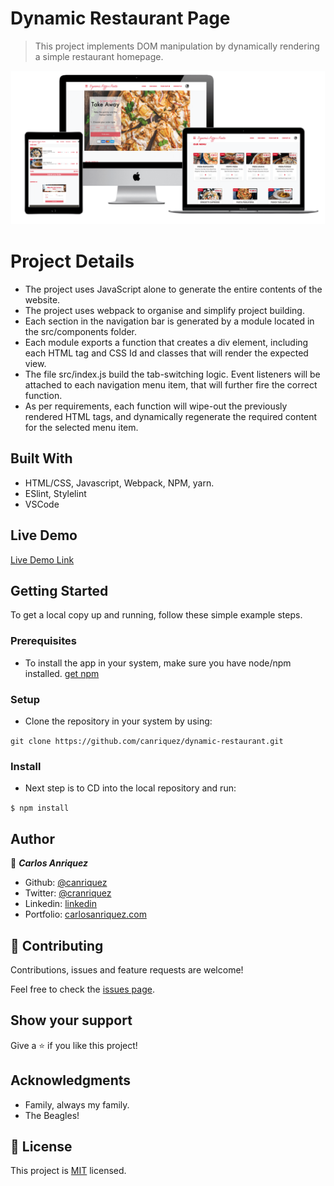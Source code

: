 # Dynamic Restaurant Page

> This project implements DOM manipulation by dynamically rendering a simple restaurant homepage.

![screenshot](./app_screenshot.png)

# Project Details
- The project uses JavaScript alone to generate the entire contents of the website.
- The project uses webpack to organise and simplify project building. 
- Each section in the navigation bar is generated by a module located in the src/components folder. 
- Each module exports a function that creates a div element, including each HTML tag and CSS Id and classes that will render the expected view.
- The file src/index.js build the tab-switching logic. Event listeners will be attached to each navigation menu item, that will further fire the correct function.
- As per requirements, each function will wipe-out the previously rendered HTML tags, and dynamically regenerate the required content for the selected menu item. 

## Built With

- HTML/CSS, Javascript, Webpack, NPM, yarn.
- ESlint, Stylelint
- VSCode

## Live Demo

[Live Demo Link](https://rawcdn.githack.com/canriquez/dynamic-restaurant/ae5d0c60f71660cf225ce94b650b210f05e3eb13/dist/index.html)


## Getting Started


To get a local copy up and running, follow these simple example steps.

### Prerequisites
- To install the app in your system, make sure you have node/npm installed. [get npm](https://www.npmjs.com/get-npm)

### Setup
- Clone the repository in your system by using: 

``` git clone https://github.com/canriquez/dynamic-restaurant.git ```

### Install
- Next step is to CD into the local repository and run:

``` $ npm install ```



## Author

👤 ***Carlos Anriquez***

- Github: [@canriquez](https://github.com/canriquez)
- Twitter: [@cranriquez](https://twitter.com/cranriquez)
- Linkedin: [linkedin](https://www.linkedin.com/in/carlosanriquez/)
- Portfolio: [carlosanriquez.com](https://www.carlosanriquez.com)

## 🤝 Contributing

Contributions, issues and feature requests are welcome!

Feel free to check the [issues page](issues/).

## Show your support

Give a ⭐️ if you like this project!

## Acknowledgments

- Family, always my family.
- The Beagles!

## 📝 License

This project is [MIT](lic.url) licensed.
